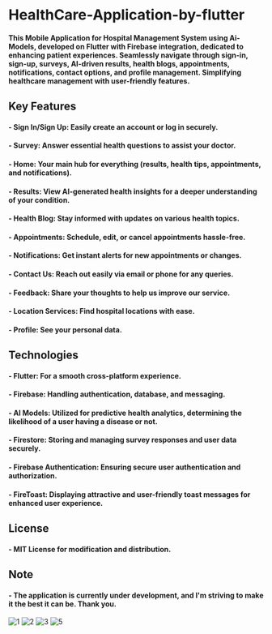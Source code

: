 # HealthCare-Application-by-flutter
#### This Mobile Application for Hospital Management System using Ai-Models, developed on Flutter with Firebase integration, dedicated to enhancing patient experiences. Seamlessly navigate through sign-in, sign-up, surveys, AI-driven results, health blogs, appointments, notifications, contact options, and profile management. Simplifying healthcare management with user-friendly features.

## Key Features
#### - Sign In/Sign Up: Easily create an account or log in securely.
#### - Survey: Answer essential health questions to assist your doctor.
#### - Home: Your main hub for everything (results, health tips, appointments, and notifications).
#### - Results: View AI-generated health insights for a deeper understanding of your condition.
#### - Health Blog: Stay informed with updates on various health topics.
#### - Appointments: Schedule, edit, or cancel appointments hassle-free.
#### - Notifications: Get instant alerts for new appointments or changes.
#### - Contact Us: Reach out easily via email or phone for any queries.
#### - Feedback: Share your thoughts to help us improve our service.
#### - Location Services: Find hospital locations with ease.
#### - Profile: See your personal data.

## Technologies
#### - Flutter: For a smooth cross-platform experience.
#### - Firebase: Handling authentication, database, and messaging.
#### - AI Models: Utilized for predictive health analytics, determining the likelihood of a user having a disease or not.
#### - Firestore: Storing and managing survey responses and user data securely.
#### - Firebase Authentication: Ensuring secure user authentication and authorization.
#### - FireToast: Displaying attractive and user-friendly toast messages for enhanced user experience.

## License
#### - MIT License for modification and distribution.

## Note
#### - The application is currently under development, and I'm striving to make it the best it can be. Thank you.

![1](https://github.com/A7medbagha/HealthCare-Application-by-flutter/assets/100593082/8afa9b21-2bc6-4b06-a65e-7e6a863861c6)
![2](https://github.com/A7medbagha/HealthCare-Application-by-flutter/assets/100593082/497054ac-2bd4-4856-bb74-bc4d6f26fbe8)
![3](https://github.com/A7medbagha/HealthCare-Application-by-flutter/assets/100593082/ed38414e-d756-472f-9d17-0618cabaa23d)
![5](https://github.com/A7medbagha/HealthCare-Application-by-flutter/assets/100593082/cf5f9e4e-c7cf-4249-9c28-1b19e6ac238f)
